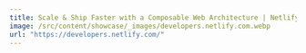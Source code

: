 ```yaml
---
title: Scale & Ship Faster with a Composable Web Architecture | Netlify Developers
image: /src/content/showcase/_images/developers.netlify.com.webp
url: "https://developers.netlify.com/"
---
```

